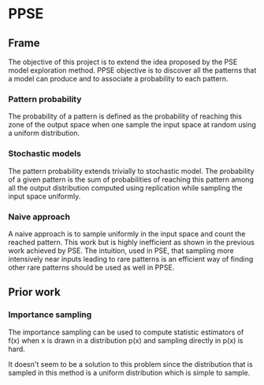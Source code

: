 

# PPSE


## Frame

The objective of this project is to extend the idea proposed by the PSE model exploration method. PPSE objective is to discover all the patterns that a model can produce and to associate a probability to each pattern.

### Pattern probability

The probability of a pattern is defined as the probability of reaching this zone of the output space when one sample the input space at random using a uniform distribution.

### Stochastic models

The pattern probability extends trivially to stochastic model. The probability of a given pattern is the sum of probabilities of reaching this pattern among all the output distribution computed using replication while sampling the input space uniformly.

### Naive approach

A naive approach is to sample uniformly in the input space and count the reached pattern. This work but is highly inefficient as shown in the previous work achieved by PSE. The intuition, used in PSE, that sampling more intensively near inputs leading to rare patterns is an efficient way of finding other rare patterns should be used as well in PPSE. 

## Prior work

### Importance sampling

The importance sampling can be used to compute statistic estimators of f(x) when x is drawn in a distribution p(x) and sampling directly in p(x) is hard.

It doesn't seem to be a solution to this problem since the distribution that is sampled in this method is a uniform distribution which is simple to sample.